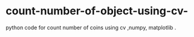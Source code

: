 # count-number-of-object-using-cv-
 python code for count number of coins using cv ,numpy, matplotlib .
